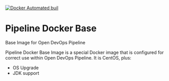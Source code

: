 [![Docker Automated buil](https://img.shields.io/docker/automated/jrottenberg/ffmpeg.svg?maxAge=2592000)](https://hub.docker.com/r/devopsopen/docker-base/)

# Pipeline Docker Base
Base Image for Open DevOps Pipeline

Pipeline Docker Base Image is a special Docker image that is configured for correct use within Open DevOps Pipeline. It is CentOS, plus:

- OS Upgrade
- JDK support
